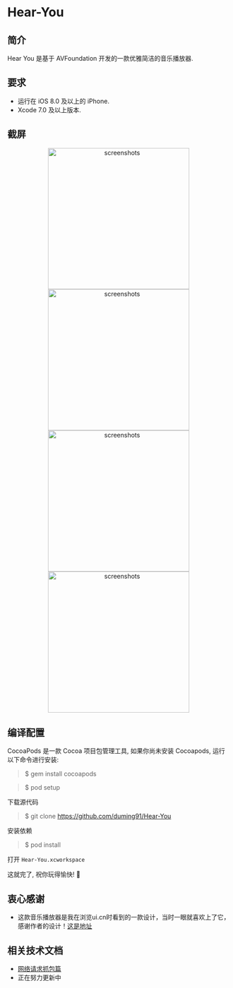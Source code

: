# Hear-You

## 简介

Hear You 是基于 AVFoundation 开发的一款优雅简洁的音乐播放器.

## 要求

* 运行在 iOS 8.0 及以上的 iPhone.
* Xcode 7.0  及以上版本.

## 截屏

<p align="center">
<img src="https://github.com/duming91/Hear-You/raw/master/snapshot/IMG_1746.PNG" alt="screenshots" title="screenshots" width="320"/>
<img src="https://github.com/duming91/Hear-You/raw/master/snapshot/IMG_1751.PNG" alt="screenshots" title="screenshots" width="320"/>
<img src="https://github.com/duming91/Hear-You/raw/master/snapshot/IMG_1752.PNG" alt="screenshots" title="screenshots" width="320"/>
<img src="https://github.com/duming91/Hear-You/raw/master/snapshot/IMG_1753.PNG" alt="screenshots" title="screenshots" width="320"/>
</p>

## 编译配置

CocoaPods 是一款 Cocoa 项目包管理工具, 如果你尚未安装 Cocoapods, 运行以下命令进行安装:

> $ gem install cocoapods

> $ pod setup

下载源代码

> $ git clone https://github.com/duming91/Hear-You

安装依赖

> $ pod install

打开 `Hear-You.xcworkspace`

这就完了, 祝你玩得愉快! :beers:

## 衷心感谢

* 这款音乐播放器是我在浏览ui.cn时看到的一款设计，当时一眼就喜欢上了它，感谢作者的设计！[这是地址](ww.ui.cn/detail/122290.html)

## 相关技术文档

* [网络请求抓包篇](http://www.jianshu.com/p/79656bb7e283)
* 正在努力更新中
